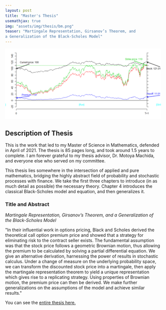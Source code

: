 ```yaml
---
layout: post
title: "Master's Thesis"
usemathjax: true
img: "assets/img/thesis/bm.png"
teaser: "Martingale Representation, Girsanov’s Theorem, and
a Generalization of the Black-Scholes Model"
---
```


![image](/assets/img/thesis/replicating.png)

## Description of Thesis

This is the work that led to my Master of Science in Mathematics, defended in April of 2021. The thesis is 85 pages
long, and took around 1.5 years to complete. I am forever grateful to my thesis advisor, Dr. Motoya Machida, and
everyone else who served on my committee.

This thesis lies somewhere in the intersection of applied and pure mathematics, bridging the highly abstract field
of probability and stochastic processes with finance. We take the first three chapters to introduce (in as much
detail as possible) the necessary theory. Chapter 4 introduces the classical Black-Scholes
model and equation, and then generalizes it.

### Title and Abstract

*Martingale Representation, Girsanov’s Theorem, and a Generalization of the Black-Scholes Model*

"In their influential work in options pricing, Black and Scholes derived the
theoretical call option premium price and showed that a strategy for eliminating risk
to the contract seller exists. The fundamental assumption was that the stock price
follows a geometric Brownian motion, thus allowing the premium to be calculated by
solving a partial differential equation. We give an alternative derivation, harnessing
the power of results in stochastic calculus. Under a change of measure on the underlying
probability space, we can transform the discounted stock price into a martingale,
then apply the martingale representation theorem to yield a unique representation
which gives rise to a replicating strategy. Using properties of Brownian motion, the
premium price can then be derived. We make further generalizations on the assumptions
of the model and achieve similar results."

You can see the [entire thesis here.](/assets/SethAgee-thesis.pdf)